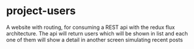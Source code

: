 # project-users
A website with routing, for consuming a REST api with the redux flux architecture. The api will return users which will be shown in list and each one of them will show a detail in another screen simulating recent posts
